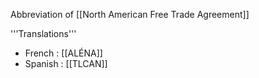 Abbreviation of [[North American Free Trade Agreement]]

'''Translations'''

* French : [[ALÉNA]]
* Spanish : [[TLCAN]]
